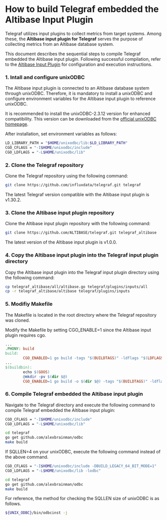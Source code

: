 # How to build Telegraf embedded the Altibase Input Plugin

Telegraf utilizes input plugins to collect metrics from target systems. Among these, the **Altibase input plugin for Telegraf** serves the purpose of collecting metrics from an Altibase database system.

This document describes the sequential steps to compile Telegraf embedded the Altibase input plugin. Following successful compilation, refer to the [Altibase Input Plugin](https://github.com/ALTIBASE/telegraf/blob/main/altibase/README.md) for configuration and execution instructions.


### 1. Intall and configure unixODBC

The Altibase input plugin is connected to an Altibase database system through unixODBC. Therefore, it is mandatory to install a unixODBC and configure environment variables for the Altibase input plugin to reference unixODBC.

It is recommended to install the unixODBC-2.3.12 version for enhanced compatibility. This version can be downloaded from the [official unixODBC homepage](https://www.unixodbc.org/).

After installation, set environment variables as follows:

```bash
LD_LIBRARY_PATH = "$HOME/unixodbc/lib:$LD_LIBRARY_PATH"
CGO_CFLAGS = "-I$HOME/unixodbc/include"
CGO_LDFLAGS = "-L$HOME/unixodbc/lib"
```

### 2. Clone the Telegraf repository
Clone the Telegraf repository using the following command:
```bash
git clone https://github.com/influxdata/telegraf.git telegraf
```
The latest Telegraf version compatible with the Altibase input plugin is v1.30.2.

### 3. Clone the Altibase input plugin repository
Clone the Altibase input plugin repository with the following command:
```bash
git clone https://github.com/ALTIBASE/telegraf.git telegraf_altibase
```
The latest version of the Altibase input plugin is v1.0.0.

### 4. Copy the Altibase input plugin into the Telegraf input plugin directory
Copy the Altibase input plugin into the Telegraf input plugin directory using the following command:
```bash
cp telegraf_altibase/all/altibase.go telegraf/plugins/inputs/all
cp -r telegraf_altibase/altibase telegraf/plugins/inputs
```

### 5. Modifiy Makefile

The Makefile is located in the root directory where the Telegraf repository was cloned.

Modify the Makefile by setting CGO_ENABLE=1 since the Altibase input plugin requires cgo.

```makefile
...
.PHONY: build
build:
        CGO_ENABLED=1 go build -tags "$(BUILDTAGS)" -ldflags "$(LDFLAGS)" ./cmd/telegraf
...
$(buildbin):
        echo $(GOOS)
        @mkdir -pv $(dir $@)
        CGO_ENABLED=1 go build -o $(dir $@) -tags "$(BUILDTAGS)" -ldflags "$(LDFLAGS)" ./cmd/telegraf
```

### 6. Compile Telegraf embedded the Altibase input plugin

Navigate to the Telegraf directory and execute the following command to compile Telegraf embedded the Altibase input plugin:
```bash
CGO_CFLAGS = "-I$HOME/unixodbc/include"
CGO_LDFLAGS = "-L$HOME/unixodbc/lib"

cd telegraf
go get github.com/alexbrainman/odbc
make build
```

If SQLLEN=4 on your unixODBC, execute the following command instead of the above command.
```bash
CGO_CFLAGS = "-I$HOME/unixodbc/include -DBUILD_LEGACY_64_BIT_MODE=1"
CGO_LDFLAGS = "-L$HOME/unixodbc/lib -lodbc"

cd telegraf
go get github.com/alexbrainman/odbc
make build
```

For reference, the method for checking the SQLLEN size of unixODBC is as follows.
```bash
${UNIX_ODBC}/bin/odbcinst -j
```
